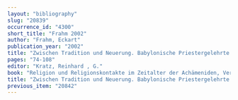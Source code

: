 ```yaml
---
layout: "bibliography"
slug: "20839"
occurrence_id: "4300"
short_title: "Frahm 2002"
author: "Frahm, Eckart"
publication_year: "2002"
title: "Zwischen Tradition und Neuerung. Babylonische Priestergelehrte im achämenidenzeitlichen Uruk"
pages: "74-108"
editor: "Kratz, Reinhard , G."
book: "Religion und Religionskontakte im Zeitalter der Achämeniden, Veröffentlichungen der Wissenschaftlichen Gesellschaft für Theologie 22 (Gütersloh)"
title: "Zwischen Tradition und Neuerung. Babylonische Priestergelehrte im achämenidenzeitlichen Uruk"
previous_item: "20842"
---
```

